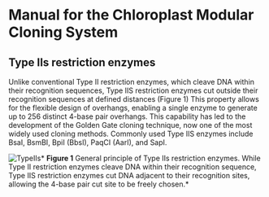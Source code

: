 # Manual for the Chloroplast Modular Cloning System

## Type IIs restriction enzymes
Unlike conventional Type II restriction enzymes, which cleave DNA within their recognition sequences, Type IIS restriction enzymes cut outside their recognition sequences at defined distances (Figure 1) This property allows for the flexible design of overhangs, enabling a single enzyme to generate up to 256 distinct 4-base pair overhangs. This capability has led to the development of the Golden Gate cloning technique, now one of the most widely used cloning methods. Commonly used Type IIS enzymes include BsaI, BsmBI, BpiI (BbsI), PaqCI (AarI), and SapI.

![TypeIIs](../../images/parts/Fig1.png)* **Figure 1** General principle of Type IIs restriction enzymes. While Type II restriction enzymes cleave DNA within their recognition sequence, Type IIS restriction enzymes cut DNA adjacent to their recognition sites, allowing the 4-base pair cut site to be freely chosen.*
